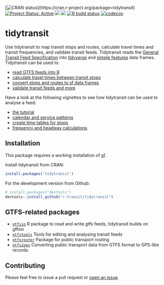 [![CRAN
status](http://www.r-pkg.org/badges/version-ago/tidytransit?)](https://cran.r-project.org/package=tidytransit)
[![Project Status: Active](http://www.repostatus.org/badges/latest/active.svg)](http://www.repostatus.org/#active) 
[![](https://cranlogs.r-pkg.org/badges/tidytransit)](https://cran.r-project.org/package=tidytransit)
[![](https://cranlogs.r-pkg.org/badges/grand-total/tidytransit?color=lightgrey)](https://cran.r-project.org/package=tidytransit)
[![R build
status](https://github.com/r-transit/tidytransit/workflows/R-CMD-check/badge.svg)](https://github.com/r-transit/tidytransit/actions?query=workflow%3AR-CMD-check)
[![codecov](https://codecov.io/gh/r-transit/tidytransit/branch/master/graph/badge.svg)](https://codecov.io/gh/r-transit/tidytransit)

# tidytransit

Use tidytransit to map transit stops and routes, calculate travel times and transit
frequencies, and validate transit feeds. Tidytransit reads the 
[General Transit Feed Specification](http://gtfs.org/) into 
[tidyverse](https://tibble.tidyverse.org/) and 
[simple features](https://en.wikipedia.org/wiki/Simple_Features) data frames. 
Tidytransit can be used to:
- [read GTFS feeds into R](http://tidytransit.r-transit.org/reference/read_gtfs.html)
- [calculate travel times between transit stops](http://tidytransit.r-transit.org/reference/travel_times.html)
- [convert stops and routes to sf data frames](http://tidytransit.r-transit.org/reference/gtfs_as_sf.html)
- [validate transit feeds and more](http://tidytransit.r-transit.org/reference/index.html)

Have a look at the following vignettes to see how tidytransit can be used to analyse a feed:

- [the tutorial](http://tidytransit.r-transit.org/articles/introduction.html) 
- [calendar and service patterns](http://tidytransit.r-transit.org/articles/servicepatterns.html)
- [create time tables for stops](http://tidytransit.r-transit.org/articles/timetable.html)
- [frequency and headway calculations](http://tidytransit.r-transit.org/articles/frequency.html)  

## Installation

This package requires a working installation of
[sf](https://github.com/r-spatial/sf#installing).

Install tidytransit from CRAN:

``` r
install.packages('tidytransit')
```

For the development version from Github:

```r
# install.packages("devtools")
devtools::install_github("r-transit/tidytransit")
```

## GTFS-related packages

-   [`gtfsio`](https://github.com/r-transit/gtfsio) R package to read and write gtfs feeds, tidytransit builds on gtfsio
-   [`gtfstools`](https://github.com/ipeaGIT/gtfstools) Tools for editing and analysing transit feeds
-   [`gtfsrouter`](https://github.com/ATFutures/gtfs-router) Package for public transport routing 
-   [`gtfs2gps`](https://github.com/ipeaGIT/gtfs2gps) Converting public transport data from GTFS format to GPS-like records


## Contributing

Please feel free to issue a pull request or [open an issue](https://github.com/r-transit/tidytransit/issues/new).
